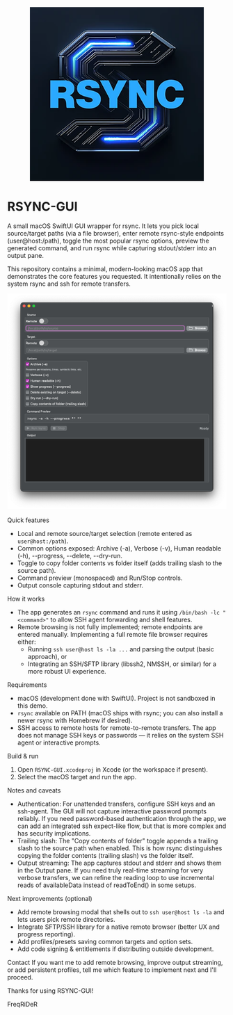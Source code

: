 <div align="center">
             <img src="/RSYNC-GUI.png" width="400" />
</div>

RSYNC-GUI
=========

A small macOS SwiftUI GUI wrapper for rsync. It lets you pick local source/target paths (via a file browser), enter remote rsync-style endpoints (user@host:/path), toggle the most popular rsync options, preview the generated command, and run rsync while capturing stdout/stderr into an output pane.

This repository contains a minimal, modern-looking macOS app that demonstrates the core features you requested. It intentionally relies on the system rsync and ssh for remote transfers.

<div align="center">
             <img src="/window1.png" width="700" />
</div>

Quick features
- Local and remote source/target selection (remote entered as `user@host:/path`).
- Common options exposed: Archive (-a), Verbose (-v), Human readable (-h), --progress, --delete, --dry-run.
- Toggle to copy folder contents vs folder itself (adds trailing slash to the source path).
- Command preview (monospaced) and Run/Stop controls.
- Output console capturing stdout and stderr.

How it works
- The app generates an `rsync` command and runs it using `/bin/bash -lc "<command>"` to allow SSH agent forwarding and shell features.
- Remote browsing is not fully implemented; remote endpoints are entered manually. Implementing a full remote file browser requires either:
  - Running `ssh user@host ls -la ...` and parsing the output (basic approach), or
  - Integrating an SSH/SFTP library (libssh2, NMSSH, or similar) for a more robust UI experience.

Requirements
- macOS (development done with SwiftUI). Project is not sandboxed in this demo.
- `rsync` available on PATH (macOS ships with rsync; you can also install a newer rsync with Homebrew if desired).
- SSH access to remote hosts for remote-to-remote transfers. The app does not manage SSH keys or passwords — it relies on the system SSH agent or interactive prompts.

Build & run
1. Open `RSYNC-GUI.xcodeproj` in Xcode (or the workspace if present).
2. Select the macOS target and run the app.

Notes and caveats
- Authentication: For unattended transfers, configure SSH keys and an ssh-agent. The GUI will not capture interactive password prompts reliably. If you need password-based authentication through the app, we can add an integrated ssh expect-like flow, but that is more complex and has security implications.
- Trailing slash: The "Copy contents of folder" toggle appends a trailing slash to the source path when enabled. This is how rsync distinguishes copying the folder contents (trailing slash) vs the folder itself.
- Output streaming: The app captures stdout and stderr and shows them in the Output pane. If you need truly real-time streaming for very verbose transfers, we can refine the reading loop to use incremental reads of availableData instead of readToEnd() in some setups.

Next improvements (optional)
- Add remote browsing modal that shells out to `ssh user@host ls -la` and lets users pick remote directories.
- Integrate SFTP/SSH library for a native remote browser (better UX and progress reporting).
- Add profiles/presets saving common targets and option sets.
- Add code signing & entitlements if distributing outside development.

Contact
If you want me to add remote browsing, improve output streaming, or add persistent profiles, tell me which feature to implement next and I'll proceed.

Thanks for using RSYNC-GUI!

FreqRiDeR
